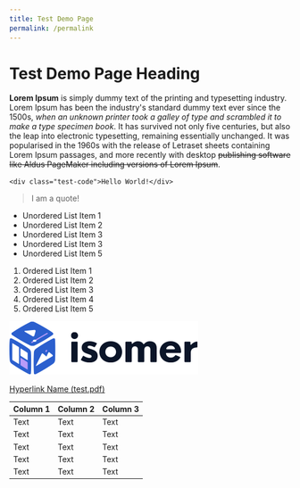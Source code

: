 ```yaml
---
title: Test Demo Page
permalink: /permalink
---
```

# Test Demo Page Heading
**Lorem Ipsum** is simply dummy text of the printing and typesetting industry. Lorem Ipsum has been the industry's standard dummy text ever since the 1500s, *when an unknown printer took a galley of type and scrambled it to make a type specimen book*. It has survived not only five centuries, but also the leap into electronic typesetting, remaining essentially unchanged. It was popularised in the 1960s with the release of Letraset sheets containing Lorem Ipsum passages, and more recently with desktop ~~publishing software like Aldus PageMaker including versions of Lorem Ipsum~~.

```
<div class="test-code">Hello World!</div>
```

> I am a quote!

* Unordered List Item 1
* Unordered List Item 2
* Unordered List Item 3
* Unordered List Item 3
* Unordered List Item 5

1. Ordered List Item 1
2. Ordered List Item 2
3. Ordered List Item 3
4. Ordered List Item 4
5. Ordered List Item 5

![Alt text for image on Isomer site](/images/isomer-logo.svg)

[Hyperlink Name (test.pdf)](/files/test.pdf)

| Column 1 | Column 2 | Column 3 |
| -------- | -------- | -------- |
| Text     | Text     | Text     |
| Text     | Text     | Text     |
| Text     | Text     | Text     |
| Text     | Text     | Text     |
| Text     | Text     | Text     |






